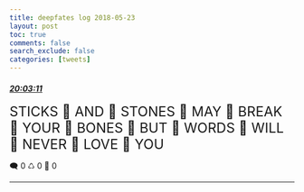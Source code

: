 ```yaml
---
title: deepfates log 2018-05-23
layout: post
toc: true
comments: false
search_exclude: false
categories: [tweets]
---
```



#### <a href = "https://twitter.com/deepfates/status/999470836271595520">*20:03:11*</a>

<font size="5">STICKS 👏 AND 👏 STONES 👏 MAY 👏 BREAK 👏 YOUR 👏 BONES 👏 BUT 👏 WORDS 👏 WILL 👏 NEVER 👏 LOVE 👏 YOU</font>



🗨️ 0 ♺ 0 🤍  0   

---
    
            


